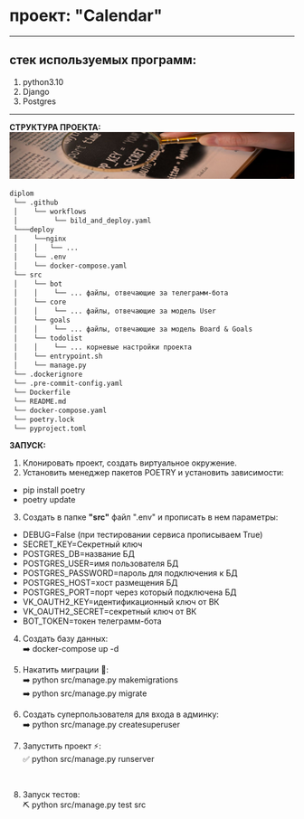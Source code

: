 # проект: "Calendar"
___
## стек используемых программ:
1) python3.10
2) Django
3) Postgres
___
**СТРУКТУРА ПРОЕКТА:**
![структура проекта](search_todolist.jpg)
```
diplom
 └── .github
 │    └── workflows
 │         └── bild_and_deploy.yaml
 └───deploy
 │    └──nginx
 │    │   └── ...
 │    └── .env
 │    └── docker-compose.yaml
 └── src
 │    └── bot
 │    │    └── ... файлы, отвечающие за телеграмм-бота
 │    └── core
 │    │    └── ... файлы, отвечающие за модель User
 │    └── goals
 │    │    └── ... файлы, отвечающие за модель Board & Goals
 │    └── todolist
 │    │    └── ... корневые настройки проекта
 │    └── entrypoint.sh
 │    └── manage.py
 └── .dockerignore
 └── .pre-commit-config.yaml
 └── Dockerfile
 └── README.md
 └── docker-compose.yaml
 └── poetry.lock
 └── pyproject.toml
```


**ЗАПУСК:**
1) Клонировать проект, создать виртуальное окружение.
2) Установить менеджер пакетов POETRY и установить зависимости:
- pip install poetry
- poetry update
3) Создать в папке **"src"** файл ".env" и прописать в нем параметры:
+ DEBUG=False (при тестировании сервиса прописываем True)
+ SECRET_KEY=Секретный ключ
+ POSTGRES_DB=название БД
+ POSTGRES_USER=имя пользователя БД
+ POSTGRES_PASSWORD=пароль для подключения к БД
+ POSTGRES_HOST=хост размещения БД
+ POSTGRES_PORT=порт через который подключена БД
+ VK_OAUTH2_KEY=идентификационный ключ от ВК
+ VK_OAUTH2_SECRET=секретный ключ от ВК
+ BOT_TOKEN=токен телеграмм-бота

4) Создать базу данных:\
:arrow_right: docker-compose up -d

5) Накатить миграции :beers::\
:arrow_right: python src/manage.py makemigrations\
:arrow_right: python src/manage.py migrate

6) Создать суперпользователя для входа в админку:\
:arrow_right: python src/manage.py createsuperuser

7) Запустить проект :zap::\
:white_check_mark: python src/manage.py runserver<br />
<br />

8) Запуск тестов:\
:pick: python src/manage.py test src
